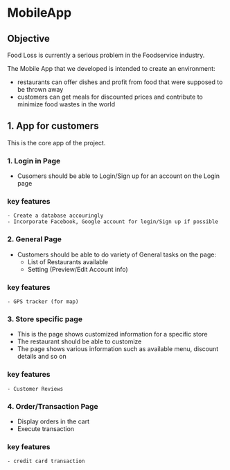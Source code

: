 # MobileApp

## Objective

Food Loss is currently a serious problem in the Foodservice industry. 

The Mobile App that we developed is intended to create an environment:
  - restaurants can offer dishes and profit from food that were supposed to be thrown away
  - customers can get meals for discounted prices and contribute to minimize food wastes in the world
  
## 1. App for customers

This is the core app of the project.
### 1. Login in Page
  - Cusomers should be able to Login/Sign up for an account on the Login page
  ### key features
    - Create a database accouringly
    - Incorporate Facebook, Google account for login/Sign up if possible

### 2. General Page
  - Customers should be able to do variety of General tasks on the page:
    - List of Restaurants available
    - Setting (Preview/Edit Account info)

  ### key features
    - GPS tracker (for map)
  
### 3. Store specific page
  - This is the page shows customized information for a specific store
  - The restaurant should be able to customize
  - The page shows various information such as available menu, discount details and so on
  
  ### key features
    - Customer Reviews
  
### 4. Order/Transaction Page
  - Display orders in the cart
  - Execute transaction
  ### key features
    - credit card transaction

